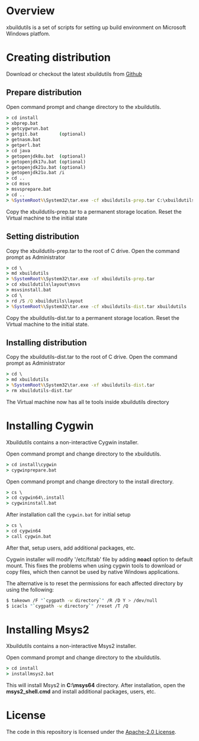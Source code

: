 # Overview

xbuildutils is a set of scripts for setting up build
environment on Microsoft Windows platfom.

# Creating distribution

Download or checkout the latest xbuildutils from
[Github](https://github.com/mturk/xbuildutils)

## Prepare distribution

Open command prompt and change directory
to the xbuildutils.

```cmd
> cd install
> xbprep.bat
> getcygwrun.bat
> getgit.bat		(optional)
> getnasm.bat
> getperl.bat
> cd java
> getopenjdk8u.bat	(optional)
> getopenjdk17u.bat	(optional)
> getopenjdk21u.bat	(optional)
> getopenjdk21u.bat /i
> cd ..
> cd msvs
> msvsprepare.bat
> cd ..
> %SystemRoot%\System32\tar.exe -cf xbuildutils-prep.tar C:\xbuildutils

```

Copy the xbuildutils-prep.tar to a permanent storage location.
Reset the Virtual machine to the initial state


## Setting distribution

Copy the xbuildutils-prep.tar to the root of C drive.
Open the command prompt as Administrator

```cmd
> cd \
> md xbuildutils
> %SystemRoot%\System32\tar.exe -xf xbuildutils-prep.tar
> cd xbuildutils\layout\msvs
> msvsinstall.bat
> cd \
> rd /S /Q xbuildutils\layout
> %SystemRoot%\System32\tar.exe -cf xbuildutils-dist.tar xbuildutils

```

Copy the xbuildutils-dist.tar to a permanent storage location.
Reset the Virtual machine to the initial state.

## Installing distribution

Copy the xbuildutils-dist.tar to the root of C drive.
Open the command prompt as Administrator

```cmd
> cd \
> md xbuildutils
> %SystemRoot%\System32\tar.exe -xf xbuildutils-dist.tar
> rm xbuildutils-dist.tar

```

The Virtual machine now has all te tools inside xbuildutils directory

# Installing Cygwin

Xbuildutils contains a non-interactive Cygwin installer.

Open command prompt and change directory
to the xbuildutils.

```cmd
> cd install\cygwin
> cygwinprepare.bat

```


Open command prompt and change directory
to the install directory.

```cmd
> cs \
> cd cygwin64\.install
> cygwininstall.bat

```

After installation call the `cygwin.bat` for initial
setup

```cmd
> cs \
> cd cygwin64
> call cygwin.bat

```

After that, setup users, add additional packages, etc.

Cygwin installer will modify '/etc/fstab' file by
adding **noacl** option to default mount.
This fixes the problems when using cygwin tools
to download or copy files, which then cannot be used
by native Windows applications.

The alternative is to reset the permissions for
each affected directory by using the following:

```sh
$ takeown /F "`cygpath -w directory`" /R /D Y > /dev/null
$ icacls "`cygpath -w directory`" /reset /T /Q

```


# Installing Msys2

Xbuildutils contains a non-interactive Msys2 installer.

Open command prompt and change directory
to the xbuildutils.

```cmd
> cd install
> installmsys2.bat

```

This will install Msys2 in **C:\msys64** directory.
After installation, open the **msys2_shell.cmd** and install
additional packages, users, etc.


# License

The code in this repository is licensed under the [Apache-2.0 License](LICENSE.txt).
